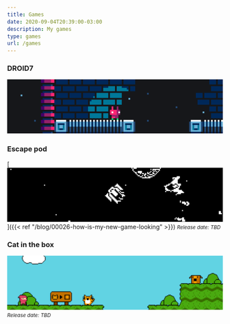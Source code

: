 ```yaml
---
title: Games
date: 2020-09-04T20:39:00-03:00
description: My games
type: games
url: /games
---
```


### DROID7

[![DROID7](droid7.gif)](droid7)

### Escape pod

[![Escape pod](escape_pod.png)]({{< ref "/blog/00026-how-is-my-new-game-looking" >}})
<small>_Release date: TBD_</small>

### Cat in the box

![Cat in the box](cat_in_the_box.png)
<small>_Release date: TBD_</small>
